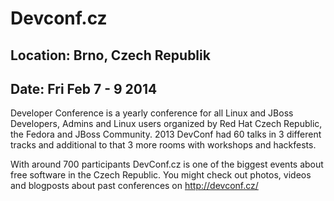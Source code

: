 # Devconf.cz
## Location: Brno, Czech Republik
## Date: Fri Feb 7 - 9 2014

Developer Conference is a yearly conference for all Linux and JBoss Developers,
Admins and Linux users organized by Red Hat Czech Republic, the Fedora and JBoss
Community. 2013 DevConf had 60 talks in 3 different tracks and additional to
that 3 more rooms with workshops and hackfests.

With around 700 participants DevConf.cz is one of the biggest events about free
software in the Czech Republic. You might check out photos, videos and
blogposts about past conferences on http://devconf.cz/
